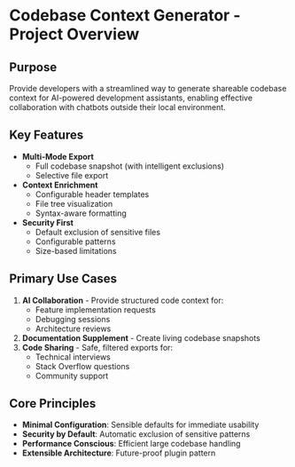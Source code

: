 # Codebase Context Generator - Project Overview

## Purpose
Provide developers with a streamlined way to generate shareable codebase context for AI-powered development assistants, enabling effective collaboration with chatbots outside their local environment.

## Key Features
- **Multi-Mode Export**
  - Full codebase snapshot (with intelligent exclusions)
  - Selective file export
- **Context Enrichment**
  - Configurable header templates
  - File tree visualization
  - Syntax-aware formatting
- **Security First**
  - Default exclusion of sensitive files
  - Configurable patterns
  - Size-based limitations

## Primary Use Cases
1. **AI Collaboration** - Provide structured code context for:
   - Feature implementation requests
   - Debugging sessions
   - Architecture reviews
2. **Documentation Supplement** - Create living codebase snapshots
3. **Code Sharing** - Safe, filtered exports for:
   - Technical interviews
   - Stack Overflow questions
   - Community support

## Core Principles
- **Minimal Configuration**: Sensible defaults for immediate usability
- **Security by Default**: Automatic exclusion of sensitive patterns
- **Performance Conscious**: Efficient large codebase handling
- **Extensible Architecture**: Future-proof plugin pattern 